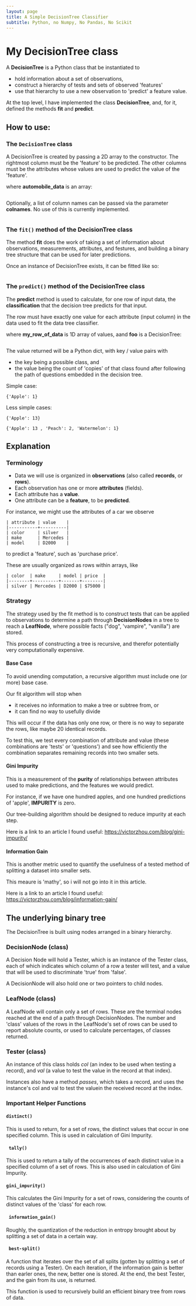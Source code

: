 ```yaml
---
layout: page
title: A Simple DecisionTree Classifier
subtitle: Python, no Numpy, No Pandas, No Scikit
---
```


# My DecisionTree class

A **DecisionTree** is a Python class that be instantiated to
- hold information about a set of observations,
- construct a hierarchy of tests and sets of observed 'features'
- use that hierarchy to use a new observation to 'predict' a feature value.

At the top level, I have implemented the class **DecisionTree**, and, for it, defined the methods **fit** and **predict**.

## How to use:

### The ```DecisionTree``` class

A DecisionTree is created by passing a 2D array to the constructor.
The rightmost column must be the 'feature' to be predicted.
The other columns must be the attributes whose values are used to predict the value of the 'feature'.

where **automobile_data** is an array:

```foo = DecisionTree(automobile_data)
```


Optionally, a list of column names can be passed via the parameter **colnames**.  No use of this is currently implemented.

```foo = DecisionTree(automobile_data, colnames = my_list_of_column_names)
```

### The ```fit()``` method of the DecisionTree class

The method **fit** does the work of taking a set of information about observations, measurements, attributes, and festures, and building a binary tree structure that can be used for later predictions.

Once an instance of DecisionTree exists, it can be fitted like so:

```foo.fit()
```

### The ```predict()``` method of the DecisionTree class

The **predict** method is used to calculate, for one row of input data, the **classification** that the decision tree predicts for that input.

The row must have exactly one value for each attribute (input column) in the data used to fit the data tree classifier.

where **my_row_of_data** is 1D array of values, aand **foo** is a DecisionTree: 

```foo.predict(my_row_of_data)
```

The value returned will be a Python dict, with key / value pairs with 
- the key being a possible class, and 
- the value being the count of 'copies' of that class found after following the path of questions embedded in the decision tree.

Simple case:

```
{'Apple': 1}
```

Less simple cases:

```
{'Apple': 13}
```

```
{'Apple': 13 , 'Peach': 2, 'Watermelon': 1}
```

## Explanation

### Terminology

- Data we will use is organized in **observations** (also called **records**, or **rows**).
- Each observation has one or more **attributes** (fields).
- Each attribute has a **value**.
- One attribute can be a **feature**, to be **predicted**.

For instance, we might use the attributes of a car we observe 
```
| attribute | value    |
|-----------+----------|
| color     | silver   |
| make      | Mercedes |
| model     | D2000    |
```
to predict a 'feature', such as 'purchase price'.

These are usually organized as rows within arrays, like

```
| color  | make     | model | price  |
|--------+----------+-------+--------|
| silver | Mercedes | D2000 | $75000 |
```

### Strategy

The strategy used by the fit method is to construct tests that can be applied to observations to determine a path through **DecisionNodes** in a tree to reach a **LeafNode**, where possible facts ("dog", 'vampire", "vanilla") are stored.

This process of constructing a tree is recursive, and therefor potentially very computationally expensive.

#### Base Case
To avoid unending computation, a recursive algorithm must include one (or more) base case.

Our fit algorithm will stop when 
- it receives no information to make a tree or subtree from, or 
- it can find no way to usefully divide 

This will occur if the data has only one row, or there is no way to separate the rows, like maybe 20 identical records.

To test this, we test every combination of attribute and value (these combinations are 'tests' or 'questions') and see how efficiently the combination separates remaining records into two smaller sets.

#### Gini Impurity

This is a measurement of the **purity** of relationships between attributes used to make predictions, and the features we would predict.

For instance, if we have one hundred apples, and one hundred predictions of 'apple', **IMPURITY** is zero.

Our tree-building algorithm should be designed to reduce impurity at each step.

Here is a link to an article I found useful: https://victorzhou.com/blog/gini-impurity/

#### Information Gain

This is another metric used to quantify the usefulness of a tested method of splitting a dataset into smaller sets.

This meaure is 'mathy', so i will not go into it in this article.

Here is a link to an article I found useful: https://victorzhou.com/blog/information-gain/


## The underlying binary tree

The DecisionTree is built using nodes arranged in a binary hierarchy.


### DecisionNode (class)

A Decision Node will hold a Tester, which is an instance of the Tester class, each of which indicates which column of a row a tester will test, and a value that will be used to discriminate 'true' from 'false'.

A DecisionNode will also hold one or two pointers to child nodes.

### LeafNode (class) 

A LeafNode will contain only a set of rows. These are the terminal nodes reached at the end of a path through DecisionNodes. The number and 'class' values of the rows in the LeafNode's set of rows can be used to report absolute counts, or used to calculate percentages, of classes returned.

### Tester (class)
An instance of this class holds *col* (an index to be used when testing a record), and *val* (a value to test the value in the record at that index).

Instances also have a method *passes*, which takes a record, and uses the instance's col and val to test the valuein the received record at the index.

### Important Helper Functions

#### ```distinct()```

This is used to return, for a set of rows, the distinct values that occur in one specified column.  This is used in calculation of Gini Impurity.

#### ``` tally()```

This is used to return a tally of the occurrences of each distinct value in a specified column of a set of rows.  This is also used in calculation of Gini Impurity.

#### ```gini_impurity()```

This calculates the Gini Impurity for a set of rows, considering the counts of distinct values of the 'class' for each row.

#### ``` information_gain()```

Roughly, the quantization of the reduction in entropy brought about by splitting a set of data in a certain way.

#### ``` best-split()```

A function that iterates over the set of all splits (gotten by splitting a set of records using a Tester). On each iteration, if the information gain is better than earler ones, the new, better one is stored. At the end, the best Tester, and the gain from its use, is returned.

This function is used to recursively build an efficient binary tree from rows of data.
 
